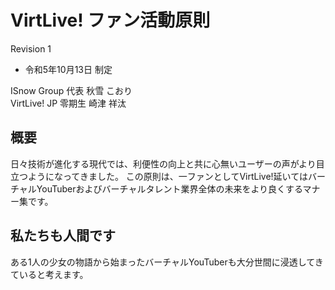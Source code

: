 # VirtLive! ファン活動原則
Revision 1

- 令和5年10月13日 制定

ISnow Group 代表 秋雪 こおり  
VirtLive! JP 零期生 崎津 祥汰

## 概要
日々技術が進化する現代では、利便性の向上と共に心無いユーザーの声がより目立つようになってきました。
この原則は、一ファンとしてVirtLive!延いてはバーチャルYouTuberおよびバーチャルタレント業界全体の未来をより良くするマナー集です。

## 私たちも人間です
ある1人の少女の物語から始まったバーチャルYouTuberも大分世間に浸透してきていると考えます。
<!--stackedit_data:
eyJoaXN0b3J5IjpbLTE3MjIxMzEyMjNdfQ==
-->